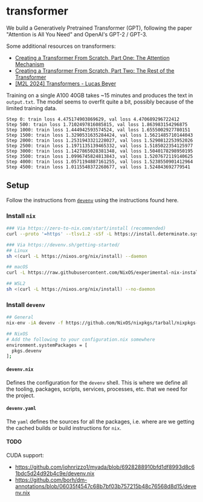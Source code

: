 # transformer

We build a Generatively Pretrained Transformer (GPT), following the paper "Attention is All You Need" and OpenAI's GPT-2 / GPT-3.

Some additional resources on transformers:

- [Creating a Transformer From Scratch, Part One: The Attention Mechanism](https://benjaminwarner.dev/2023/07/01/attention-mechanism)
- [Creating a Transformer From Scratch, Part Two: The Rest of the Transformer](https://benjaminwarner.dev/2023/07/28/rest-of-the-transformer)
- [[M2L 2024] Transformers - Lucas Beyer](https://www.youtube.com/watch?v=bMXqnLiVgLk)

Training on a single A100 40GB takes ~15 minutes and produces the text in `output.txt`. The model seems to overfit quite a bit, possibly because of the limited training data.

```
Step 0: train loss 4.475174903869629, val loss 4.470689296722412
Step 500: train loss 1.7102497816085815, val loss 1.863983154296875
Step 1000: train loss 1.444942593574524, val loss 1.6555002927780151
Step 1500: train loss 1.3290531635284424, val loss 1.5621485710144043
Step 2000: train loss 1.2531943321228027, val loss 1.5290812253952026
Step 2500: train loss 1.1971135139465332, val loss 1.5185022354125977
Step 3000: train loss 1.1427865028381348, val loss 1.5040178298950195
Step 3500: train loss 1.0996745824813843, val loss 1.5207672119140625
Step 4000: train loss 1.0571194887161255, val loss 1.5238550901412964
Step 4500: train loss 1.0115548372268677, val loss 1.524843692779541
```

## Setup

Follow the instructions from [`devenv`](https://devenv.sh/getting-started/)
using the instructions found here.

### Install `nix`

```bash
### Via https://zero-to-nix.com/start/install (recommended)
curl --proto '=https' --tlsv1.2 -sSf -L https://install.determinate.systems/nix | sh -s -- install

### Via https://devenv.sh/getting-started/
## Linux
sh <(curl -L https://nixos.org/nix/install) --daemon

## macOS
curl -L https://raw.githubusercontent.com/NixOS/experimental-nix-installer/main/nix-installer.sh | sh -s install

## WSL2
sh <(curl -L https://nixos.org/nix/install) --no-daemon
```

### Install `devenv`

```bash
## General
nix-env -iA devenv -f https://github.com/NixOS/nixpkgs/tarball/nixpkgs-unstable

## NixOS
# Add the following to your configuration.nix somewhere
environment.systemPackages = [ 
  pkgs.devenv
];
```

#### `devenv.nix`

Defines the configuration for the `devenv` shell. This is where we define all
the tooling, packages, scripts, services, processes, etc. that we need for the
project.

#### `devenv.yaml`

The `yaml` defines the sources for all the packages, i.e. where are we getting
the cached builds or build instructions for `nix`.

#### TODO

CUDA support:

- https://github.com/johnrizzo1/myada/blob/6928288910bfd1df8993d8c61bdc5d24d92b4c9e/devenv.nix
- https://github.com/borh/dm-annotations/blob/06035f4547c68b7bf03b757215b48c76568d8d15/devenv.nix
